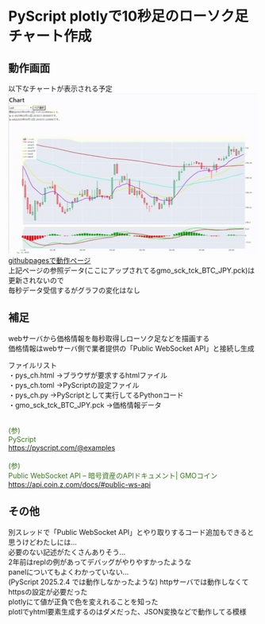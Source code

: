 # PyScript plotlyで10秒足のローソク足チャート作成  
## 動作画面
以下なチャートが表示される予定
![チャート図](chart.gif)  
[githubpagesで動作ページ](https://oxxpeh.github.io/2025/03_pys_ch.html)  
上記ページの参照データ(ここにアップされてるgmo_sck_tck_BTC_JPY.pck)は更新されないので  
毎秒データ受信するがグラフの変化はなし  
## 補足
webサーバから価格情報を毎秒取得しローソク足などを描画する  
価格情報はwebサーバ側で業者提供の「Public WebSocket API」と接続し生成  
  
ファイルリスト  
・pys_ch.html ->ブラウザが要求するhtmlファイル  
・pys_ch.toml ->PyScriptの設定ファイル  
・pys_ch.py ->PyScriptとして実行してるPythonコード  
・gmo_sck_tck_BTC_JPY.pck ->価格情報データ  


<span style="color: #38761d;"><br>(参)<br>PyScript<br>https://pyscript.com/@examples</span><br>
<span style="color: #38761d;"><br>(参)<br>Public WebSocket API – 暗号資産のAPIドキュメント| GMOコイン<br>https://api.coin.z.com/docs/#public-ws-api</span><br>
## その他  
別スレッドで「Public WebSocket API」とやり取りするコード追加もできると思うけどわたしには…  
必要のない記述がたくさんありそう…  
2年前はreplの例があってデバッグがやりやすかったような  
panelについてもよくわかっていない…  
(PyScript 2025.2.4 では動作しなかったような)
httpサーバでは動作しなくてhttpsの設定が必要だった  
plotlyにて値が正負で色を変えれることを知った  
plotlでyhtml要素生成するのはダメだった、JSON変換などで動作してる模様
